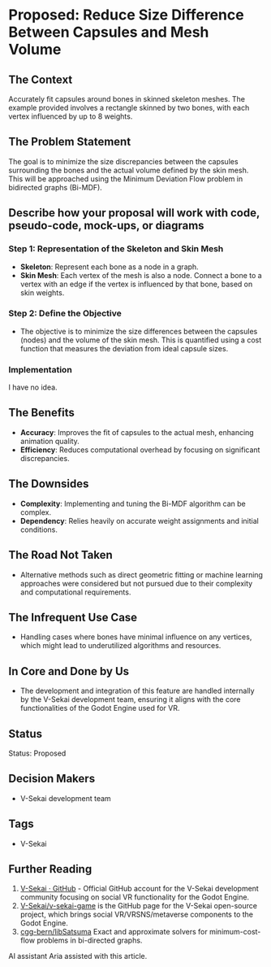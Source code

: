 # Proposed: Reduce Size Difference Between Capsules and Mesh Volume

## The Context

Accurately fit capsules around bones in skinned skeleton meshes. The example provided involves a rectangle skinned by two bones, with each vertex influenced by up to 8 weights.

## The Problem Statement

The goal is to minimize the size discrepancies between the capsules surrounding the bones and the actual volume defined by the skin mesh. This will be approached using the Minimum Deviation Flow problem in bidirected graphs (Bi-MDF).

## Describe how your proposal will work with code, pseudo-code, mock-ups, or diagrams

### Step 1: Representation of the Skeleton and Skin Mesh

- **Skeleton**: Represent each bone as a node in a graph.
- **Skin Mesh**: Each vertex of the mesh is also a node. Connect a bone to a vertex with an edge if the vertex is influenced by that bone, based on skin weights.

### Step 2: Define the Objective

- The objective is to minimize the size differences between the capsules (nodes) and the volume of the skin mesh. This is quantified using a cost function that measures the deviation from ideal capsule sizes.

### Implementation

I have no idea.

## The Benefits

- **Accuracy**: Improves the fit of capsules to the actual mesh, enhancing animation quality.
- **Efficiency**: Reduces computational overhead by focusing on significant discrepancies.

## The Downsides

- **Complexity**: Implementing and tuning the Bi-MDF algorithm can be complex.
- **Dependency**: Relies heavily on accurate weight assignments and initial conditions.

## The Road Not Taken

- Alternative methods such as direct geometric fitting or machine learning approaches were considered but not pursued due to their complexity and computational requirements.

## The Infrequent Use Case

- Handling cases where bones have minimal influence on any vertices, which might lead to underutilized algorithms and resources.

## In Core and Done by Us

- The development and integration of this feature are handled internally by the V-Sekai development team, ensuring it aligns with the core functionalities of the Godot Engine used for VR.

## Status

Status: Proposed <!-- Draft | Proposed | Rejected | Accepted | Deprecated | Superseded by -->

## Decision Makers

- V-Sekai development team

## Tags

- V-Sekai

## Further Reading

1. [V-Sekai · GitHub](https://github.com/v-sekai) - Official GitHub account for the V-Sekai development community focusing on social VR functionality for the Godot Engine.
2. [V-Sekai/v-sekai-game](https://github.com/v-sekai/v-sekai-game) is the GitHub page for the V-Sekai open-source project, which brings social VR/VRSNS/metaverse components to the Godot Engine.
3. [cgg-bern/libSatsuma](https://github.com/V-Sekai-fire/libsatsuma) Exact and approximate solvers for minimum-cost-flow problems in bi-directed graphs.

AI assistant Aria assisted with this article.
